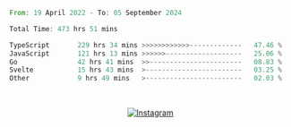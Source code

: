<!--START_SECTION:waka-->

```rust
From: 19 April 2022 - To: 05 September 2024

Total Time: 473 hrs 51 mins

TypeScript       229 hrs 34 mins >>>>>>>>>>>>-------------   47.46 %
JavaScript       121 hrs 13 mins >>>>>>-------------------   25.06 %
Go               42 hrs 41 mins  >>-----------------------   08.83 %
Svelte           15 hrs 43 mins  >------------------------   03.25 %
Other            9 hrs 49 mins   >------------------------   02.03 %
```

<!--END_SECTION:waka-->


<!-- &nbsp;<div align="center">
  [![Spotify](https://supakorn-spotify.vercel.app/api/spotify?background_color=0d1117&border_color=ffffff)](https://open.spotify.com/user/314ljfgc3h2e3vrqtbm3tq35t5zq?si=f93b8de147494e3a)  
</div>
-->

&nbsp;<div align="center">
  [![Instagram](https://img.shields.io/badge/Instagram-E4405F?style=for-the-badge&logo=instagram&logoColor=white)](https://www.instagram.com/supakornigm/)
</div>



